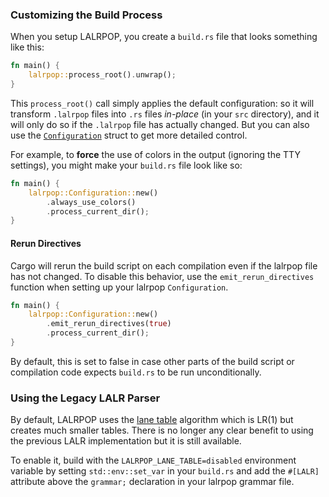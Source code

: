 ### Customizing the Build Process

When you setup LALRPOP, you create a `build.rs` file that looks something
like this:

```rust
fn main() {
    lalrpop::process_root().unwrap();
}
```

This `process_root()` call simply applies the default configuration:
so it will transform `.lalrpop` files into `.rs` files *in-place* (in
your `src` directory), and it will only do so if the `.lalrpop` file
has actually changed. But you can also use the
[`Configuration`][config] struct to get more detailed control.

[config]: https://docs.rs/lalrpop/*/lalrpop/struct.Configuration.html

For example, to **force** the use of colors in the output (ignoring
the TTY settings), you might make your `build.rs` file look like so:

```rust
fn main() {
    lalrpop::Configuration::new()
        .always_use_colors()
        .process_current_dir();
}
```

#### Rerun Directives

Cargo will rerun the build script on each compilation even if the lalrpop file has not changed.
To disable this behavior, use the `emit_rerun_directives` function when setting up your lalrpop `Configuration`.

```rust
fn main() {
    lalrpop::Configuration::new()
        .emit_rerun_directives(true)
        .process_current_dir();
}
```

By default, this is set to false in case other parts of the build script or compilation code expects `build.rs` to be run unconditionally.

### Using the Legacy LALR Parser

By default, LALRPOP uses the [lane table][]
algorithm which is LR(1) but creates much smaller tables. There is no longer
any clear benefit to using the previous LALR implementation but it is still
available.

[lane table]: https://github.com/lalrpop/lalrpop/blob/master/lalrpop/src/lr1/lane_table/README.md

To enable it, build with the `LALRPOP_LANE_TABLE=disabled` environment
variable by setting `std::env::set_var` in your `build.rs` and add the
`#[LALR]` attribute above the `grammar;` declaration in your lalrpop grammar
file.
